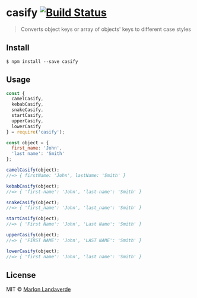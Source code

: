 # casify [![Build Status](https://travis-ci.org/milanlandaverde/casify.svg?branch=master)](https://travis-ci.org/milanlandaverde/casify)

> Converts object keys or array of objects' keys to different case styles

## Install

```
$ npm install --save casify
```

## Usage

```js
const {
  camelCasify,
  kebabCasify,
  snakeCasify,
  startCasify,
  upperCasify,
  lowerCasify
} = require('casify');

const object = {
  first_name: 'John',
  'last name': 'Smith'
};

camelCasify(object);
//=> { firstName: 'John', lastName: 'Smith' }

kebabCasify(object);
//=> { 'first-name': 'John', 'last-name': 'Smith' }

snakeCasify(object);
//=> { 'first_name': 'John', 'last_name': 'Smith' }

startCasify(object);
//=> { 'First Name': 'John', 'Last Name': 'Smith' }

upperCasify(object);
//=> { 'FIRST NAME': 'John', 'LAST NAME': 'Smith' }

lowerCasify(object);
//=> { 'first name': 'John', 'last name': 'Smith' }
```


## License

MIT © [Marlon Landaverde](http://mml.sexy)